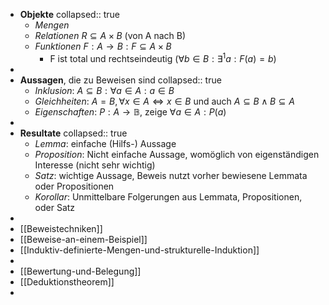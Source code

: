 - **Objekte**
  collapsed:: true
	- *Mengen*
	- *Relationen* $R\subseteq A\times B$ (von A nach B)
	- *Funktionen* $F:A\rightarrow B:F\subseteq A\times B$
		- F ist total und rechtseindeutig ($\forall b\in B:\exists^1a:F\left(a\right)=b$)
-
- **Aussagen**, die zu Beweisen sind
  collapsed:: true
	- *Inklusion*: $A\subseteq B:\forall a\in A:a\in B$
	- *Gleichheiten*: $A=B,\forall x\in A\Leftrightarrow x\in B$ und auch $A\subseteq B\land B\subseteq A$
	- *Eigenschaften*: $P:A\rightarrow\mathbb{B}$, zeige $\forall a\in A:P\left(a\right)$
-
- **Resultate**
  collapsed:: true
	- *Lemma*: einfache (Hilfs-) Aussage
	- *Proposition*: Nicht einfache Aussage, womöglich von eigenständigen Interesse (nicht sehr wichtig)
	- *Satz*: wichtige Aussage, Beweis nutzt vorher bewiesene Lemmata oder Propositionen
	- *Korollar*: Unmittelbare Folgerungen aus Lemmata, Propositionen, oder Satz
-
- [[Beweistechniken]]
- [[Beweise-an-einem-Beispiel]]
- [[Induktiv-definierte-Mengen-und-strukturelle-Induktion]]
-
- [[Bewertung-und-Belegung]]
- [[Deduktionstheorem]]
-